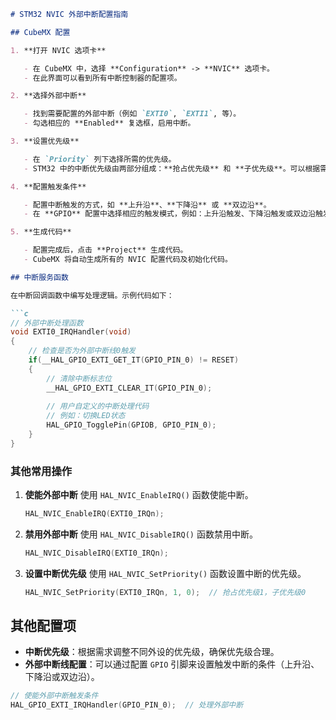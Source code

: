 ```markdown
# STM32 NVIC 外部中断配置指南

## CubeMX 配置

1. **打开 NVIC 选项卡**

   - 在 CubeMX 中，选择 **Configuration** -> **NVIC** 选项卡。
   - 在此界面可以看到所有中断控制器的配置项。

2. **选择外部中断**

   - 找到需要配置的外部中断（例如 `EXTI0`, `EXTI1`, 等）。
   - 勾选相应的 **Enabled** 复选框，启用中断。

3. **设置优先级**

   - 在 `Priority` 列下选择所需的优先级。
   - STM32 中的中断优先级由两部分组成：**抢占优先级** 和 **子优先级**。可以根据需要设置。

4. **配置触发条件**

   - 配置中断触发的方式，如 **上升沿**、**下降沿** 或 **双边沿**。
   - 在 **GPIO** 配置中选择相应的触发模式，例如：上升沿触发、下降沿触发或双边沿触发。

5. **生成代码**

   - 配置完成后，点击 **Project** 生成代码。
   - CubeMX 将自动生成所有的 NVIC 配置代码及初始化代码。

## 中断服务函数

在中断回调函数中编写处理逻辑。示例代码如下：

```c
// 外部中断处理函数
void EXTI0_IRQHandler(void)
{
    // 检查是否为外部中断线0触发
    if(__HAL_GPIO_EXTI_GET_IT(GPIO_PIN_0) != RESET)
    {
        // 清除中断标志位
        __HAL_GPIO_EXTI_CLEAR_IT(GPIO_PIN_0);
        
        // 用户自定义的中断处理代码
        // 例如：切换LED状态
        HAL_GPIO_TogglePin(GPIOB, GPIO_PIN_0);
    }
}
```

### 其他常用操作

1. **使能外部中断**
   使用 `HAL_NVIC_EnableIRQ()` 函数使能中断。

   ```c
   HAL_NVIC_EnableIRQ(EXTI0_IRQn);
   ```

2. **禁用外部中断**
   使用 `HAL_NVIC_DisableIRQ()` 函数禁用中断。

   ```c
   HAL_NVIC_DisableIRQ(EXTI0_IRQn);
   ```

3. **设置中断优先级**
   使用 `HAL_NVIC_SetPriority()` 函数设置中断的优先级。

   ```c
   HAL_NVIC_SetPriority(EXTI0_IRQn, 1, 0);  // 抢占优先级1，子优先级0
   ```

## 其他配置项

- **中断优先级**：根据需求调整不同外设的优先级，确保优先级合理。
- **外部中断线配置**：可以通过配置 `GPIO` 引脚来设置触发中断的条件（上升沿、下降沿或双边沿）。

```c
// 使能外部中断触发条件
HAL_GPIO_EXTI_IRQHandler(GPIO_PIN_0);  // 处理外部中断
```